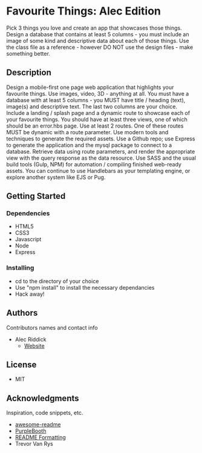 # Favourite Things: Alec Edition

Pick 3 things you love and create an app that showcases those things. Design a database that contains at least 5 columns - you must include an image of some kind and descriptive data about each of those things. Use the class file as a reference - however DO NOT use the design files - make something better.

## Description

Design a mobile-first one page web application that highlights your favourite things. Use images, video, 3D - anything at all. You must have a database with at least 5 columns - you MUST have title / heading (text), image(s) and descriptive text. The last two columns
are your choice. Include a landing / splash page and a dynamic route to showcase each of your favourite things. You should have at least three views, one of which should be an error.hbs page. Use at least 2 routes. One of these routes MUST be dynamic with a route parameter.
Use modern tools and techniques to generate the required assets. Use a Github repo; use Express to generate the application and the mysql package to connect to a database. Retrieve data using route parameters, and render the appropriate view with the query
response as the data resource. Use SASS and the usual build tools (Gulp, NPM) for automation / compiling finished web-ready assets.
You can continue to use Handlebars as your templating engine, or explore another system like EJS or Pug.

## Getting Started

### Dependencies

* HTML5
* CSS3
* Javascript
* Node
* Express

### Installing

* cd to the directory of your choice
* Use "npm install" to install the necessary dependancies
* Hack away!

## Authors

Contributors names and contact info

* Alec Riddick
	* [Website](http://www.chroniclesofriddickdesign.com/)

## License

* MIT

## Acknowledgments

Inspiration, code snippets, etc.
* [awesome-readme](https://github.com/matiassingers/awesome-readme)
* [PurpleBooth](https://gist.github.com/PurpleBooth/109311bb0361f32d87a2)
* [README Formatting](https://guides.github.com/features/mastering-markdown/)
* Trevor Van Rys
